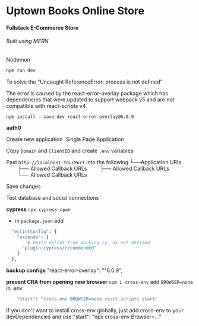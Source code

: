 # Uptown Books Online Store

#### Fullstack E-Commerce Store

###### Built using MERN

Nodemon

```sh
npm run dev
```

To solve the "Uncaught ReferenceError: process is not defined"

The error is caused by the react-error-overlay package which has dependencies that were updated to support webpack v5 and are not compatible with react-scripts v4.

`npm install --save-dev react-error-overlay@6.0.9`

**auth0**

Create new application `Single Page Application

Copy `Domain` and `ClientID` and create `.env` variables

Past `http://localhost:YourPort` into the following
└──Application URIs
        ├── Allowed Callback URLs
        ├── Allowed Callback URLs
        └── Allowed Callback URLs

Save changes

Test database and social connections

**cypress**
`npx cypress open`

- in `package.json` add

```sh
  "eslintConfig": {
    "extends": [
        # Omits eslint from marking cy. as not defined
      "plugin:cypress/recommended"
    ]
  },
```

**backup configs**
"react-error-overlay": "^6.0.9",

**prevent CRA from opening new browser**
`npm i cross-env` add `BROWSER=none` in .env

```sh
    "start": "cross-env BROWSER=none react-scripts start"
```

If you don't want to install cross-env globally, just add cross-env to your devDependencies and use "start": "npx cross-env Browser=..."
